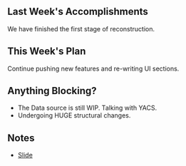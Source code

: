 ## Last Week's Accomplishments

We have finished the first stage of reconstruction.

## This Week's Plan

Continue pushing new features and re-writing UI sections.

## Anything Blocking?

- The Data source is still WIP. Talking with YACS.
- Undergoing HUGE structural changes.

## Notes

- [Slide](https://tinyurl.com/v2gradslide)
